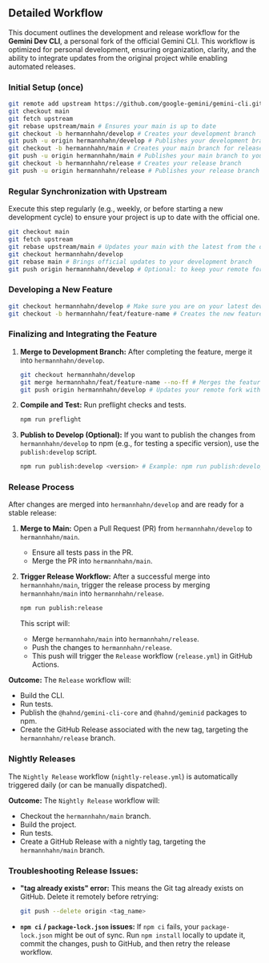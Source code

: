 ## Detailed Workflow

This document outlines the development and release workflow for the **Gemini Dev CLI**, a personal fork of the official Gemini CLI. This workflow is optimized for personal development, ensuring organization, clarity, and the ability to integrate updates from the original project while enabling automated releases.

### Initial Setup (once)

```bash
git remote add upstream https://github.com/google-gemini/gemini-cli.git # Adds the remote of the original project
git checkout main
git fetch upstream
git rebase upstream/main # Ensures your main is up to date
git checkout -b hermannhahn/develop # Creates your development branch
git push -u origin hermannhahn/develop # Publishes your development branch to your fork
git checkout -b hermannhahn/main # Creates your main branch for releases
git push -u origin hermannhahn/main # Publishes your main branch to your fork
git checkout -b hermannhahn/release # Creates your release branch
git push -u origin hermannhahn/release # Publishes your release branch to your fork
```

### Regular Synchronization with Upstream

Execute this step regularly (e.g., weekly, or before starting a new development cycle) to ensure your project is up to date with the official one.

```bash
git checkout main
git fetch upstream
git rebase upstream/main # Updates your main with the latest from the official project
git checkout hermannhahn/develop
git rebase main # Brings official updates to your development branch
git push origin hermannhahn/develop # Optional: to keep your remote fork updated
```

### Developing a New Feature

```bash
git checkout hermannhahn/develop # Make sure you are on your latest development branch
git checkout -b hermannhahn/feat/feature-name # Creates the new feature branch
```

### Finalizing and Integrating the Feature

1.  **Merge to Development Branch:** After completing the feature, merge it into `hermannhahn/develop`.

    ```bash
    git checkout hermannhahn/develop
    git merge hermannhahn/feat/feature-name --no-ff # Merges the feature with an explicit merge commit
    git push origin hermannhahn/develop # Updates your remote fork with the new feature
    ```

2.  **Compile and Test:** Run preflight checks and tests.

    ```bash
    npm run preflight
    ```

3.  **Publish to Develop (Optional):** If you want to publish the changes from `hermannhahn/develop` to npm (e.g., for testing a specific version), use the `publish:develop` script.

    ```bash
    npm run publish:develop <version> # Example: npm run publish:develop 0.1.27
    ```

### Release Process

After changes are merged into `hermannhahn/develop` and are ready for a stable release:

1.  **Merge to Main:** Open a Pull Request (PR) from `hermannhahn/develop` to `hermannhahn/main`.
    *   Ensure all tests pass in the PR.
    *   Merge the PR into `hermannhahn/main`.

2.  **Trigger Release Workflow:** After a successful merge into `hermannhahn/main`, trigger the release process by merging `hermannhahn/main` into `hermannhahn/release`.

    ```bash
    npm run publish:release
    ```

    This script will:
    *   Merge `hermannhahn/main` into `hermannhahn/release`.
    *   Push the changes to `hermannhahn/release`.
    *   This push will trigger the `Release` workflow (`release.yml`) in GitHub Actions.

**Outcome:** The `Release` workflow will:

-   Build the CLI.
-   Run tests.
-   Publish the `@hahnd/gemini-cli-core` and `@hahnd/geminid` packages to npm.
-   Create the GitHub Release associated with the new tag, targeting the `hermannhahn/release` branch.

### Nightly Releases

The `Nightly Release` workflow (`nightly-release.yml`) is automatically triggered daily (or can be manually dispatched).

**Outcome:** The `Nightly Release` workflow will:

-   Checkout the `hermannhahn/main` branch.
-   Build the project.
-   Run tests.
-   Create a GitHub Release with a nightly tag, targeting the `hermannhahn/main` branch.

### Troubleshooting Release Issues:

-   **"tag already exists" error:** This means the Git tag already exists on GitHub. Delete it remotely before retrying:

    ```bash
    git push --delete origin <tag_name>
    ```

-   **`npm ci` / `package-lock.json` issues:** If `npm ci` fails, your `package-lock.json` might be out of sync. Run `npm install` locally to update it, commit the changes, push to GitHub, and then retry the release workflow.